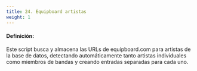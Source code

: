 ```yaml
---
title: 24. Equipboard artistas
weight: 1
---
```


#### Definición:

Este script busca y almacena las URLs de equipboard.com para artistas de la base de datos, detectando automáticamente tanto artistas individuales como miembros de bandas y creando entradas separadas para cada uno.

